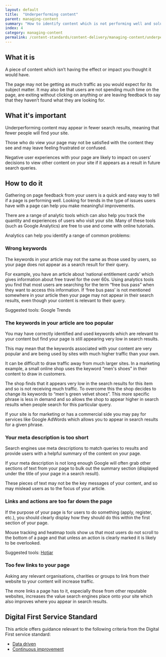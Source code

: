 ```yaml
---
layout: default
title:  "Underperforming content"
parent: managing-content
summary: "How to identify content which is not performing well and solutions to common problems."
index: 4
category: managing-content
permalink: /content-standards/content-delivery/managing-content/underperforming-content/
---
```


## What it is
A piece of content which isn’t having the effect or impact you thought it would have.

The page may not be getting as much traffic as you would expect for its subject matter. It may also be that users are not spending much time on the page, are exiting without clicking on anything or are leaving feedback to say that they haven’t found what they are looking for.

## What it's important
Underperforming content may appear in fewer search results, meaning that fewer people will find your site.

Those who do view your page may not be satisfied with the content they see and may leave feeling frustrated or confused.

Negative user experiences with your page are likely to impact on users’ decisions to view other content on your site if it appears as a result in future search queries.

## How to do it
Gathering on page feedback from your users is a quick and easy way to tell if a page is performing well. Looking for trends in the type of issues users have with a page can help you make meaningful improvements.

There are a range of analytic tools which can also help you track the quantity and experiences of users who visit your site. Many of these tools (such as Google Analytics) are free to use and come with online tutorials.

Analytics can help you identify a range of common problems:

### Wrong keywords
The keywords in your article may not the same as those used by users, so your page does not appear as a search result for their query.

For example, you have an article about ‘national entitlement cards’ which gives information about free travel for the over 60s. Using analytics tools you find that most users are searching for the term “free bus pass” when they want to access this information. If ‘free bus pass’ is not mentioned somewhere in your article then your page may not appear in their search results, even though your content is relevant to their query.

Suggested tools: Google Trends

### The keywords in your article are too popular
You may have correctly identified and used keywords which are relevant to your content but find your page is still appearing very low in search results.

This may mean that the keywords associated with your content are very popular and are being used by sites with much higher traffic than your own.

It can be difficult to draw traffic away from much larger sites. In a marketing example, a small online shop uses the keyword “men's shoes” in their content to draw in customers.

The shop finds that it appears very low in the search results for this item and so is not receiving much traffic. To overcome this the shop decides to change its keywords to “men's green velvet shoes”. This more specific phrase is less in demand and so allows the shop to appear higher in search results when people search for this particular query.

If your site is for marketing or has a commercial side you may pay for services like Google AdWords which allows you to appear in search results for a given phrase.

### Your meta description is too short
Search engines use meta descriptions to match queries to results and provide users with a helpful summary of the content on your page.

If your meta description is not long enough Google will often grab other sections of text from your page to bulk out the summary section (displayed under the title of your page in a search result).

These pieces of text may not be the key messages of your content, and so may mislead users as to the focus of your article.

### Links and actions are too far down the page
If the purpose of your page is for users to do something (apply, register, etc.), you should clearly display how they should do this within the first section of your page.

Mouse tracking and heatmap tools show us that most users do not scroll to the bottom of a page and that unless an action is clearly marked it is likely to be overlooked.

Suggested tools: [Hotjar](https://www.hotjar.com/)

### Too few links to your page
Asking any relevant organisations, charities or groups to link from their website to your content will increase traffic.

The more links a page has to it, especially those from other reputable websites, increases the value search engines place onto your site which also improves where you appear in search results.

## Digital First Service Standard
This article offers guidance relevant to the following criteria from the Digital First service standard:
* [Data driven](/criterion/data-driven)
* [Continuous improvement](/criterion/continuous-improvement)
